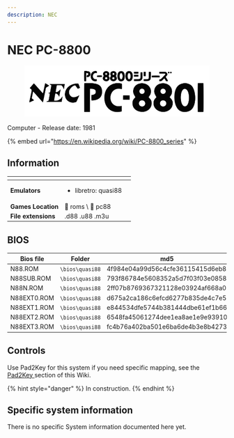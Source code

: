 ```yaml
---
description: NEC
---
```


# NEC PC-8800

<figure><img src="https://raw.githubusercontent.com/fabricecaruso/es-theme-carbon/52ff37c9e265587d006945a2ba695b5a962b3a3d/art/logos/pc88.svg" alt=""><figcaption></figcaption></figure>

Computer - Release date: 1981

{% embed url="https://en.wikipedia.org/wiki/PC-8800_series" %}

## Information

<table data-header-hidden><thead><tr><th></th><th></th><th data-hidden></th></tr></thead><tbody><tr><td><strong>Emulators</strong></td><td><ul><li>libretro: quasi88</li></ul></td><td></td></tr><tr><td><strong>Games Location</strong></td><td><span data-gb-custom-inline data-tag="emoji" data-code="1f4c1">📁</span> roms \ <span data-gb-custom-inline data-tag="emoji" data-code="1f4c2">📂</span> pc88</td><td></td></tr><tr><td><strong>File extensions</strong></td><td>.d88 .u88 .m3u</td><td></td></tr></tbody></table>

## BIOS

| Bios file   | Folder          | md5                              |
| ----------- | --------------- | -------------------------------- |
| N88.ROM     | `\bios\quasi88` | 4f984e04a99d56c4cfe36115415d6eb8 |
| N88SUB.ROM  | `\bios\quasi88` | 793f86784e5608352a5d7f03f03e0858 |
| N88N.ROM    | `\bios\quasi88` | 2ff07b8769367321128e03924af668a0 |
| N88EXT0.ROM | `\bios\quasi88` | d675a2ca186c6efcd6277b835de4c7e5 |
| N88EXT1.ROM | `\bios\quasi88` | e844534dfe5744b381444dbe61ef1b66 |
| N88EXT2.ROM | `\bios\quasi88` | 6548fa45061274dee1ea8ae1e9e93910 |
| N88EXT3.ROM | `\bios\quasi88` | fc4b76a402ba501e6ba6de4b3e8b4273 |

## Controls

Use Pad2Key for this system if you need specific mapping, see the [Pad2Key ](../../../../controllers/pad2key.md)section of this Wiki.

{% hint style="danger" %}
In construction.
{% endhint %}

## Specific system information

There is no specific System information documented here yet.
